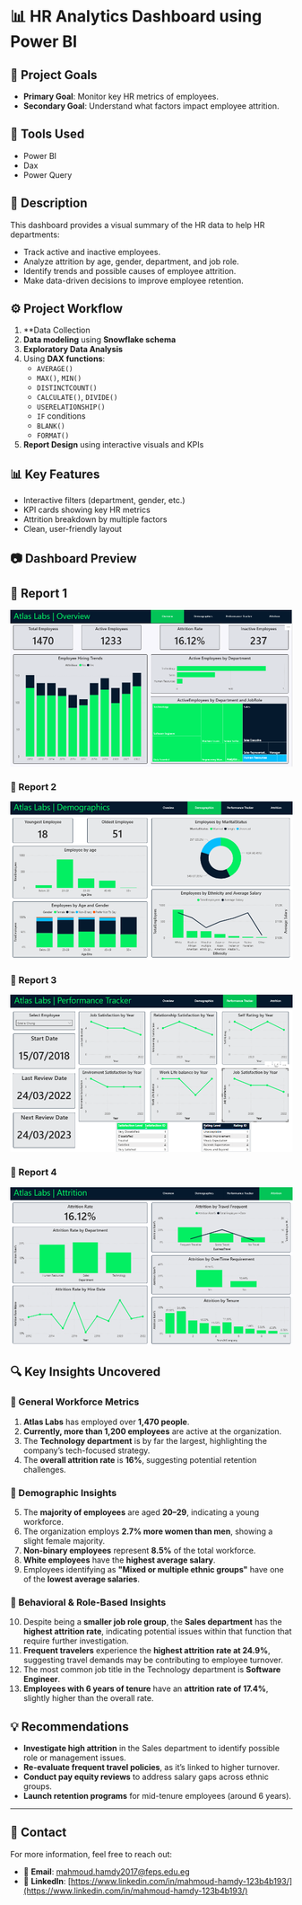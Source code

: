 # 📊 HR Analytics Dashboard using Power BI

## 🎯 Project Goals
- **Primary Goal**: Monitor key HR metrics of employees.
- **Secondary Goal**: Understand what factors impact employee attrition.

## 🧰 Tools Used
- Power BI
- Dax
- Power Query

## 📌 Description
This dashboard provides a visual summary of the HR data to help HR departments:
- Track active and inactive employees.
- Analyze attrition by age, gender, department, and job role.
- Identify trends and possible causes of employee attrition.
- Make data-driven decisions to improve employee retention.

## ⚙️ Project Workflow
1. **Data Collection
2. **Data modeling** using **Snowflake schema**  
3. **Exploratory Data Analysis**  
4. Using **DAX functions**:
   - `AVERAGE()`
   - `MAX()`, `MIN()`
   - `DISTINCTCOUNT()`
   - `CALCULATE()`, `DIVIDE()`
   - `USERELATIONSHIP()`
   - `IF` conditions
   - `BLANK()`
   - `FORMAT()`
5. **Report Design** using interactive visuals and KPIs

## 📊 Key Features
- Interactive filters (department, gender, etc.)
- KPI cards showing key HR metrics
- Attrition breakdown by multiple factors
- Clean, user-friendly layout

## 📷 Dashboard Preview
## 📌 Report 1
![Report 1](https://raw.githubusercontent.com/Mahmoud-Hamdy99/HR-Analytics-PowerBI/refs/heads/main/page%201.png)

### 📌 Report 2
![Report 2](https://raw.githubusercontent.com/Mahmoud-Hamdy99/HR-Analytics-PowerBI/refs/heads/main/Page%202.png)

### 📌 Report 3
![Report 3](https://raw.githubusercontent.com/Mahmoud-Hamdy99/HR-Analytics-PowerBI/refs/heads/main/page%203.png)

### 📌 Report 4
![Report 4](https://raw.githubusercontent.com/Mahmoud-Hamdy99/HR-Analytics-PowerBI/main/page%204.png)

## 🔍 Key Insights Uncovered

### 📌 General Workforce Metrics
1. **Atlas Labs** has employed over **1,470 people**.
2. **Currently, more than 1,200 employees** are active at the organization.
3. The **Technology department** is by far the largest, highlighting the company’s tech-focused strategy.
4. The **overall attrition rate** is **16%**, suggesting potential retention challenges.

### 👥 Demographic Insights
5. The **majority of employees** are aged **20–29**, indicating a young workforce.
6. The organization employs **2.7% more women than men**, showing a slight female majority.
7. **Non-binary employees** represent **8.5%** of the total workforce.
8. **White employees** have the **highest average salary**.
9. Employees identifying as **"Mixed or multiple ethnic groups"** have one of the **lowest average salaries**.

### 🧠 Behavioral & Role-Based Insights
10. Despite being a **smaller job role group**, the **Sales department** has the **highest attrition rate**, indicating potential issues within that function that require further investigation.
11. **Frequent travelers** experience the **highest attrition rate at 24.9%**, suggesting travel demands may be contributing to employee turnover.
12. The most common job title in the Technology department is **Software Engineer**.
13. **Employees with 6 years of tenure** have an **attrition rate of 17.4%**, slightly higher than the overall rate.

## 💡 Recommendations

- **Investigate high attrition** in the Sales department to identify possible role or management issues.
- **Re-evaluate frequent travel policies**, as it’s linked to higher turnover.
- **Conduct pay equity reviews** to address salary gaps across ethnic groups.
- **Launch retention programs** for mid-tenure employees (around 6 years).
----

## 📧 Contact

For more information, feel free to reach out:

- 📩 **Email**: [mahmoud.hamdy2017@feps.edu.eg](mailto:mahmoud.hamdy2017@feps.edu.eg)  
- 🔗 **LinkedIn**: [https://www.linkedin.com/in/mahmoud-hamdy-123b4b193/](https://www.linkedin.com/in/mahmoud-hamdy-123b4b193/)
